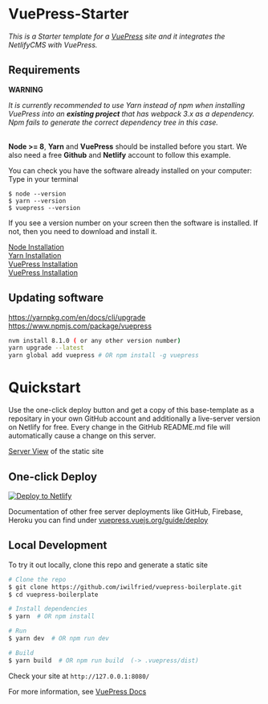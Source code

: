 # VuePress-Starter

*This is a Starter template for a [VuePress](https://vuepress.vuejs.org) site and it integrates the NetlifyCMS with VuePress.*  

## Requirements  

**WARNING**  

*It is currently recommended to use Yarn instead of npm when installing VuePress into an **existing project** that has webpack 3.x as a dependency. Npm fails to generate the correct dependency tree in this case.*  


<br />**Node >= 8**, **Yarn** and **VuePress** should be installed before you start. We also need a free **Github** and **Netlify** account to follow this example.  

You can check you have the software already installed on your computer: 
Type in your terminal

```
$ node --version  
$ yarn --version  
$ vuepress --version

```
If you see a version number on your screen then the software is installed. If not, then you need to download and install it. 

[Node Installation](https://nodejs.org/en/download/)  
[Yarn Installation](https://yarnpkg.com/lang/en/docs/install/#windows-stable)  
[VuePress Installation](https://vuepress.vuejs.org/)  
[VuePress Installation](https://www.npmjs.com/package/vuepress )  


## Updating software
https://yarnpkg.com/en/docs/cli/upgrade  
https://www.npmjs.com/package/vuepress

```bash
nvm install 8.1.0 ( or any other version number)
yarn upgrade --latest
yarn global add vuepress # OR npm install -g vuepress

```

# Quickstart 

Use the one-click deploy button and get a copy of this base-template as a repositary in your own GitHub account and additionally
a live-server version on Netlify for free. Every change in the GitHub README.md file will automatically cause a change 
on this server.

[Server View](https://nifty-williams-038c26.netlify.com/) of the static site

## One-click Deploy

[![Deploy to Netlify](https://www.netlify.com/img/deploy/button.svg)](https://app.netlify.com/start/deploy?repository=https://github.com/iwilfried/vuepress-boilerplate)

Documentation of other free server deployments like GitHub, Firebase, Heroku you can find under 
[vuepress.vuejs.org/guide/deploy](https://vuepress.vuejs.org/guide/deploy.html)

## Local Development

To try it out locally, clone this repo and generate a static site

```bash
# Clone the repo
$ git clone https://github.com/iwilfried/vuepress-boilerplate.git
$ cd vuepress-boilerplate

# Install dependencies
$ yarn  # OR npm install

# Run
$ yarn dev  # OR npm run dev

# Build
$ yarn build  # OR npm run build  (-> .vuepress/dist)
```

Check your site at `http://127.0.0.1:8080/`


For more information, see [VuePress Docs](https://vuepress.vuejs.org)

